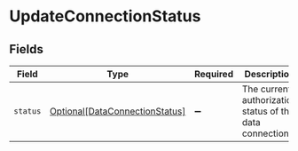 # UpdateConnectionStatus


## Fields

| Field                                                                         | Type                                                                          | Required                                                                      | Description                                                                   |
| ----------------------------------------------------------------------------- | ----------------------------------------------------------------------------- | ----------------------------------------------------------------------------- | ----------------------------------------------------------------------------- |
| `status`                                                                      | [Optional[DataConnectionStatus]](../../models/shared/dataconnectionstatus.md) | :heavy_minus_sign:                                                            | The current authorization status of the data connection.                      |